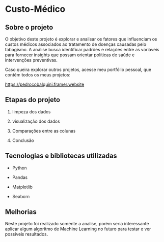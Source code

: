 # Custo-Médico

## Sobre o projeto

O objetivo deste projeto é explorar e analisar os fatores que influenciam os custos médicos associados ao tratamento de doenças causadas pelo tabagismo. A análise busca identificar padrões e relações entre as variáveis para fornecer insights que possam orientar políticas de saúde e intervenções preventivas.


Caso queira explorar outros projetos, acesse meu portfólio pessoal, que contém todos os meus projetos:

https://pedrocobalquini.framer.website

## Etapas do projeto

1. limpeza dos dados

2. visualização dos dados

3. Comparações entre as colunas

4. Conclusão

## Tecnologias e bibliotecas utilizadas

- Python

- Pandas

- Matplotlib

- Seaborn

## Melhorias
Neste projeto foi realizado somente a analise, porém seria interessante aplicar algum algoritmo de Machine Learning no futuro para testar e ver possíveis resultados.
